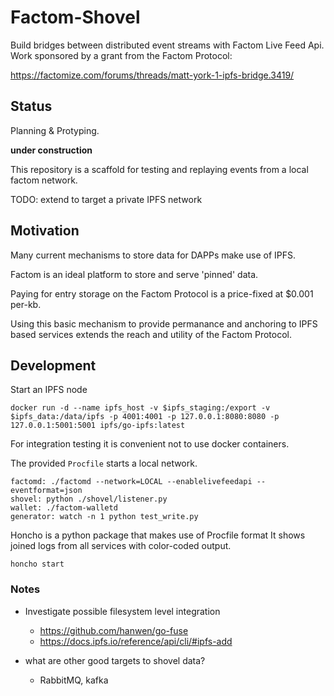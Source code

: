 # Factom-Shovel

Build bridges between distributed event streams with Factom Live Feed Api.
Work sponsored by a grant from the Factom Protocol:

https://factomize.com/forums/threads/matt-york-1-ipfs-bridge.3419/

## Status

Planning & Protyping.

**under construction**

This repository is a scaffold for testing and replaying events from a local factom network.

TODO: extend to target a private IPFS network

## Motivation

Many current mechanisms to store data for DAPPs make use of IPFS.

Factom is an ideal platform to store and serve 'pinned' data.

Paying for entry storage on the Factom Protocol is a price-fixed at $0.001 per-kb.

Using this basic mechanism to provide permanance and anchoring to IPFS based services
extends the reach and utility of the Factom Protocol.

## Development


Start an IPFS node

```
docker run -d --name ipfs_host -v $ipfs_staging:/export -v $ipfs_data:/data/ipfs -p 4001:4001 -p 127.0.0.1:8080:8080 -p 127.0.0.1:5001:5001 ipfs/go-ipfs:latest                                                                                                                                                                                                      
```

For integration testing it is convenient not to use docker containers.

The provided `Procfile` starts a local network.

```
factomd: ./factomd --network=LOCAL --enablelivefeedapi --eventformat=json
shovel: python ./shovel/listener.py
wallet: ./factom-walletd
generator: watch -n 1 python test_write.py
```

Honcho is a python package that makes use of Procfile format
It shows joined logs from all services with color-coded output.

```
honcho start
```

### Notes

* Investigate possible filesystem level integration
  * https://github.com/hanwen/go-fuse
  * https://docs.ipfs.io/reference/api/cli/#ipfs-add

* what are other good targets to shovel data?
  * RabbitMQ, kafka
